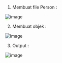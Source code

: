 1. Membuat file Person :

![image](https://user-images.githubusercontent.com/92707545/197341601-7e899635-d3aa-4c69-aa9b-3af0bcd531b5.png)

2. Membuat objek :

![image](https://user-images.githubusercontent.com/92707545/197341656-c4f58c5e-5586-4fcf-9551-c2ac6d4d2dbe.png)

3. Output :

![image](https://user-images.githubusercontent.com/92707545/197342262-e2972f2c-5deb-40ee-ba0f-105f2acb9cba.png)
